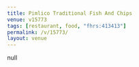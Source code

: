 ```yaml
---
title: Pimlico Traditional Fish And Chips
venue: v15773
tags: [restaurant, food, "fhrs:413413"]
permalink: /v/15773/
layout: venue
---
```

null